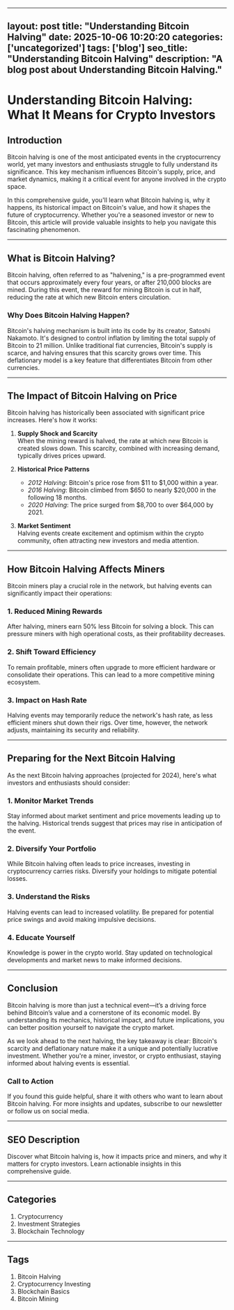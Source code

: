 
---
layout: post
title: "Understanding Bitcoin Halving" 
date: 2025-10-06 10:20:20 
categories: ['uncategorized']
tags: ['blog']
seo_title: "Understanding Bitcoin Halving" 
description: "A blog post about Understanding Bitcoin Halving." 
---

# Understanding Bitcoin Halving: What It Means for Crypto Investors

## Introduction

Bitcoin halving is one of the most anticipated events in the cryptocurrency world, yet many investors and enthusiasts struggle to fully understand its significance. This key mechanism influences Bitcoin's supply, price, and market dynamics, making it a critical event for anyone involved in the crypto space.

In this comprehensive guide, you'll learn what Bitcoin halving is, why it happens, its historical impact on Bitcoin's value, and how it shapes the future of cryptocurrency. Whether you're a seasoned investor or new to Bitcoin, this article will provide valuable insights to help you navigate this fascinating phenomenon.

---

## What is Bitcoin Halving?

Bitcoin halving, often referred to as "halvening," is a pre-programmed event that occurs approximately every four years, or after 210,000 blocks are mined. During this event, the reward for mining Bitcoin is cut in half, reducing the rate at which new Bitcoin enters circulation.

### Why Does Bitcoin Halving Happen?

Bitcoin's halving mechanism is built into its code by its creator, Satoshi Nakamoto. It's designed to control inflation by limiting the total supply of Bitcoin to 21 million. Unlike traditional fiat currencies, Bitcoin's supply is scarce, and halving ensures that this scarcity grows over time. This deflationary model is a key feature that differentiates Bitcoin from other currencies.

---

## The Impact of Bitcoin Halving on Price

Bitcoin halving has historically been associated with significant price increases. Here's how it works:

1. **Supply Shock and Scarcity**  
   When the mining reward is halved, the rate at which new Bitcoin is created slows down. This scarcity, combined with increasing demand, typically drives prices upward.

2. **Historical Price Patterns**  
   - *2012 Halving*: Bitcoin's price rose from $11 to $1,000 within a year.  
   - *2016 Halving*: Bitcoin climbed from $650 to nearly $20,000 in the following 18 months.  
   - *2020 Halving*: The price surged from $8,700 to over $64,000 by 2021.  

3. **Market Sentiment**  
   Halving events create excitement and optimism within the crypto community, often attracting new investors and media attention.

---

## How Bitcoin Halving Affects Miners

Bitcoin miners play a crucial role in the network, but halving events can significantly impact their operations:

### 1. **Reduced Mining Rewards**  
   After halving, miners earn 50% less Bitcoin for solving a block. This can pressure miners with high operational costs, as their profitability decreases.

### 2. **Shift Toward Efficiency**  
   To remain profitable, miners often upgrade to more efficient hardware or consolidate their operations. This can lead to a more competitive mining ecosystem.

### 3. **Impact on Hash Rate**  
   Halving events may temporarily reduce the network's hash rate, as less efficient miners shut down their rigs. Over time, however, the network adjusts, maintaining its security and reliability.

---

## Preparing for the Next Bitcoin Halving

As the next Bitcoin halving approaches (projected for 2024), here's what investors and enthusiasts should consider:

### **1. Monitor Market Trends**  
   Stay informed about market sentiment and price movements leading up to the halving. Historical trends suggest that prices may rise in anticipation of the event.

### **2. Diversify Your Portfolio**  
   While Bitcoin halving often leads to price increases, investing in cryptocurrency carries risks. Diversify your holdings to mitigate potential losses.

### **3. Understand the Risks**  
   Halving events can lead to increased volatility. Be prepared for potential price swings and avoid making impulsive decisions.

### **4. Educate Yourself**  
   Knowledge is power in the crypto world. Stay updated on technological developments and market news to make informed decisions.

---

## Conclusion

Bitcoin halving is more than just a technical event—it’s a driving force behind Bitcoin’s value and a cornerstone of its economic model. By understanding its mechanics, historical impact, and future implications, you can better position yourself to navigate the crypto market.

As we look ahead to the next halving, the key takeaway is clear: Bitcoin's scarcity and deflationary nature make it a unique and potentially lucrative investment. Whether you're a miner, investor, or crypto enthusiast, staying informed about halving events is essential.

### Call to Action  
If you found this guide helpful, share it with others who want to learn about Bitcoin halving. For more insights and updates, subscribe to our newsletter or follow us on social media.

---

## SEO Description

Discover what Bitcoin halving is, how it impacts price and miners, and why it matters for crypto investors. Learn actionable insights in this comprehensive guide.

---

## Categories

1. Cryptocurrency
2. Investment Strategies
3. Blockchain Technology

---

## Tags

1. Bitcoin Halving  
2. Cryptocurrency Investing  
3. Blockchain Basics  
4. Bitcoin Mining